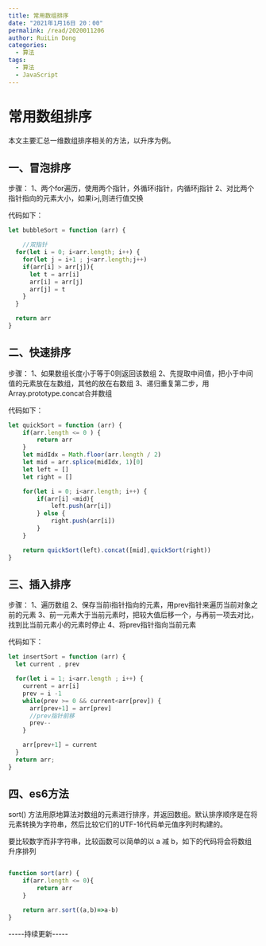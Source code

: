 ```yaml
---
title: 常用数组排序
date: "2021年1月16日 20：00"
permalink: /read/2020011206
author: RuiLin Dong
categories:
  - 算法
tags:
  - 算法
  - JavaScript
---
```

# 常用数组排序
本文主要汇总一维数组排序相关的方法，以升序为例。
## 一、冒泡排序

步骤：
1、两个for遍历，使用两个指针，外循环i指针，内循环j指针
2、对比两个指针指向的元素大小，如果i>j,则进行值交换
<!-- more -->
代码如下：
```javascript
let bubbleSort = function (arr) { 

    //双指针
  for(let i = 0; i<arr.length; i++) {
    for(let j = i+1 ; j<arr.length;j++)
    if(arr[i] > arr[j]){
      let t = arr[i]
      arr[i] = arr[j]
      arr[j] = t
    }
  }

  return arr
}

```
## 二、快速排序

步骤：
1、如果数组长度小于等于0则返回该数组
2、先提取中间值，把小于中间值的元素放在左数组，其他的放在右数组
3、递归重复第二步，用Array.prototype.concat合并数组

代码如下：
```javascript
let quickSort = function (arr) { 
    if(arr.length <= 0 ) {
        return arr
    }
    let midIdx = Math.floor(arr.length / 2)
    let mid = arr.splice(midIdx, 1)[0]
    let left = []
    let right = []

    for(let i = 0; i<arr.length; i++) {
        if(arr[i] <mid){
            left.push(arr[i])
        } else {
            right.push(arr[i])
        }
    }

    return quickSort(left).concat([mid],quickSort(right))
}

```

## 三、插入排序

步骤：
1、遍历数组
2、保存当前i指针指向的元素，用prev指针来遍历当前对象之前的元素
3、前一元素大于当前元素时，把较大值后移一个，与再前一项去对比，找到比当前元素小的元素时停止
4、将prev指针指向当前元素

代码如下：
```javascript
let insertSort = function (arr) {
  let current , prev

  for(let i = 1; i<arr.length ; i++) {
    current = arr[i]
    prev = i -1
    while(prev >= 0 && current<arr[prev]) {
      arr[prev+1] = arr[prev]
      //prev指针前移
      prev--
    }

    arr[prev+1] = current
  }
  return arr;
}
```

## 四、es6方法

sort() 方法用原地算法对数组的元素进行排序，并返回数组。默认排序顺序是在将元素转换为字符串，然后比较它们的UTF-16代码单元值序列时构建的。

要比较数字而非字符串，比较函数可以简单的以 a 减 b，如下的代码将会将数组升序排列

```javascript

function sort(arr) {
    if(arr.length <= 0){
        return arr
    }

    return arr.sort((a,b)=>a-b)
}

```

-----持续更新-----